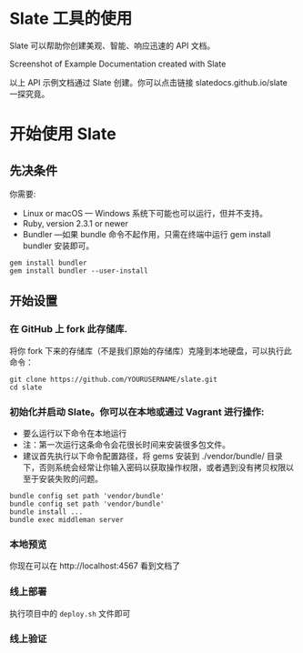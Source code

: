 # Slate 工具的使用
Slate 可以帮助你创建美观、智能、响应迅速的 API 文档。

Screenshot of Example Documentation created with Slate

以上 API 示例文档通过 Slate 创建。你可以点击链接 slatedocs.github.io/slate 一探究竟。

# 开始使用 Slate
## 先决条件
你需要:
- Linux or macOS — Windows 系统下可能也可以运行，但并不支持。
- Ruby, version 2.3.1 or newer
- Bundler —如果 bundle 命令不起作用，只需在终端中运行 gem install bundler 安装即可。

```
gem install bundler
gem install bundler --user-install
```



## 开始设置
### 在 GitHub 上 fork 此存储库.
将你 fork 下来的存储库（不是我们原始的存储库）克隆到本地硬盘，可以执行此命令：
```agsl
git clone https://github.com/YOURUSERNAME/slate.git
cd slate
```

### 初始化并启动 Slate。你可以在本地或通过 Vagrant 进行操作:
 - 要么运行以下命令在本地运行 
 - 注：第一次运行这条命令会花很长时间来安装很多包文件。 
 - 建议首先执行以下命令配置路径，将 gems 安装到 ./vendor/bundle/ 目录下，否则系统会经常让你输入密码以获取操作权限，或者遇到没有拷贝权限以至于安装失败的问题。
```
bundle config set path 'vendor/bundle'
bundle config set path 'vendor/bundle'
bundle install ...
bundle exec middleman server
```

### 本地预览
你现在可以在 http://localhost:4567 看到文档了

### 线上部署
执行项目中的 `deploy.sh` 文件即可

### 线上验证
